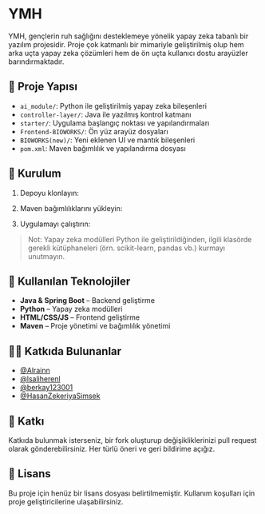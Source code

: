 # YMH 

YMH, gençlerin ruh sağlığını desteklemeye yönelik yapay zeka tabanlı bir yazılım projesidir. Proje çok katmanlı bir mimariyle geliştirilmiş olup hem arka uçta yapay zeka çözümleri hem de ön uçta kullanıcı dostu arayüzler barındırmaktadır.

## 📁 Proje Yapısı

- `ai_module/`: Python ile geliştirilmiş yapay zeka bileşenleri
- `controller-layer/`: Java ile yazılmış kontrol katmanı
- `starter/`: Uygulama başlangıç noktası ve yapılandırmaları
- `Frontend-BIOWORKS/`: Ön yüz arayüz dosyaları
- `BIOWORKS(new)/`: Yeni eklenen UI ve mantık bileşenleri
- `pom.xml`: Maven bağımlılık ve yapılandırma dosyası

## 🚀 Kurulum

1. Depoyu klonlayın:

2. Maven bağımlılıklarını yükleyin:

3. Uygulamayı çalıştırın:

> Not: Yapay zeka modülleri Python ile geliştirildiğinden, ilgili klasörde gerekli kütüphaneleri (örn. scikit-learn, pandas vb.) kurmayı unutmayın.

## 🧰 Kullanılan Teknolojiler

- **Java & Spring Boot** – Backend geliştirme
- **Python** – Yapay zeka modülleri
- **HTML/CSS/JS** – Frontend geliştirme
- **Maven** – Proje yönetimi ve bağımlılık yönetimi

## 👨‍💻 Katkıda Bulunanlar

- [@Alrainn](https://github.com/Alrainn)
- [@lsaliherenl](https://github.com/lsaliherenl)
- [@berkay123001](https://github.com/berkay123001)
- [@HasanZekeriyaSimsek](https://github.com/HasanZekeriyaSimsek)

## 🤝 Katkı

Katkıda bulunmak isterseniz, bir fork oluşturup değişikliklerinizi pull request olarak gönderebilirsiniz. Her türlü öneri ve geri bildirime açığız.

## 📄 Lisans

Bu proje için henüz bir lisans dosyası belirtilmemiştir. Kullanım koşulları için proje geliştiricilerine ulaşabilirsiniz.
